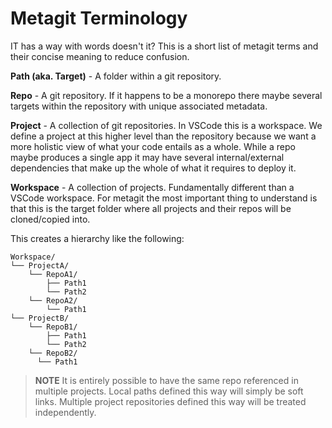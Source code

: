 # Metagit Terminology

IT has a way with words doesn't it? This is a short list of metagit terms and their concise meaning to reduce confusion.

**Path (aka. Target)** - A folder within a git repository.

**Repo** - A git repository. If it happens to be a monorepo there maybe several targets within the repository with unique associated metadata.

**Project** - A collection of git repositories. In VSCode this is a workspace. We define a project at this higher level than the repository because we want a more holistic view of what your code entails as a whole. While a repo maybe produces a single app it may have several internal/external dependencies that make up the whole of what it requires to deploy it.

**Workspace** - A collection of projects. Fundamentally different than a VSCode workspace. For metagit the most important thing to understand is that this is the target folder where all projects and their repos will be cloned/copied into.

This creates a hierarchy like the following:

```
Workspace/
└── ProjectA/
    └── RepoA1/
        ├── Path1
        └── Path2
    └── RepoA2/
        └── Path1
└── ProjectB/
    └── RepoB1/
        ├── Path1
        └── Path2
    └── RepoB2/
      └── Path1
```

> **NOTE** It is entirely possible to have the same repo referenced in multiple projects. Local paths defined this way will simply be soft links. Multiple project repositories defined this way will be treated independently.
